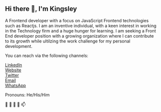## Hi there 👋, I'm Kingsley

 A Frontend developer with a focus on JavaScript Frontend technologies such as Reactjs. 
I am an inventive individual, with a keen interest in working in the Technology firm and a huge hunger for learning. 
I am seeking a Front End developer position with a growing organization where I can contribute to its growth while ultilzing the work challenge for my personal development.


You can reach via the following channels:

[LinkedIn](https://www.linkedin.com/in/kingsley-ibe-5669a5134/)<br/>
[Website](https://kingsleyibe.net/)<br/>
[Twitter](https://twitter.com/ibekingsley2)<br/>
[Email](ibekingsley66gmail.com)<br/>
[WhatsApp](https://api.whatsapp.com/send/?phone=2347030331929&text&app_absent=0)<br/>

Pronouns: He/His/Him<br/>

👋 👀 🌱 💞️ 📫 


